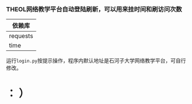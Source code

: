 ### THEOL网络教学平台自动登陆刷新，可以用来挂时间和刷访问次数

| 依赖库   |
| -------- |
| requests |
| time     |

运行`login.py`按提示操作，程序内默认地址是石河子大学网络教学平台，可自行修改。



# ： ）

